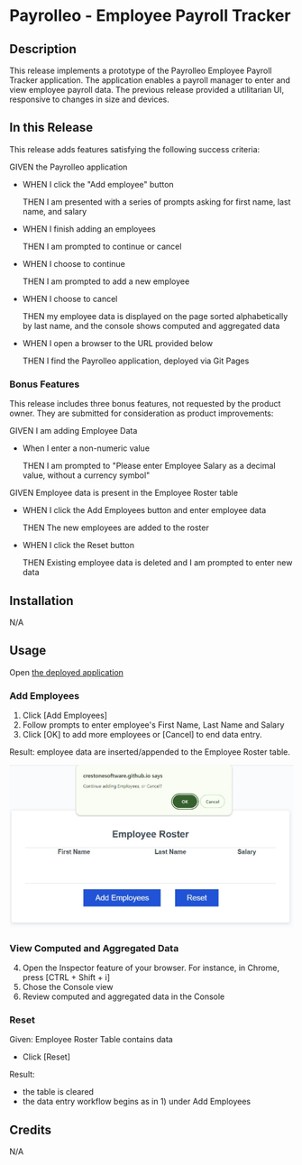 # Payrolleo - Employee Payroll Tracker

## Description
This release implements a prototype of the Payrolleo Employee Payroll Tracker application. The application enables a payroll manager to enter and view employee payroll data. The previous release provided a utilitarian UI, responsive to changes in size and devices.

## In this Release
This release adds features satisfying the following success criteria:

GIVEN the Payrolleo application
- WHEN I click the "Add employee" button

  THEN I am presented with a series of prompts asking for first name, last name, and salary

- 	WHEN I finish adding an employees

	THEN I am prompted to continue or cancel

- WHEN I choose to continue

	THEN I am prompted to add a new employee

- WHEN I choose to cancel

	THEN my employee data is displayed on the page sorted alphabetically by last name, and the console shows computed and aggregated data

- WHEN I open a browser to the URL provided below

	THEN I find the Payrolleo application, deployed via Git Pages

### Bonus Features
This release includes three bonus features, not requested by the product owner. They are submitted for consideration as product improvements:

GIVEN I am adding Employee Data
- When I enter a non-numeric value

	THEN I am prompted to "Please enter Employee Salary as a decimal value, without a currency symbol"


GIVEN Employee data is present in the Employee Roster table
- WHEN I click the Add Employees button and enter employee data

	THEN The new employees are added to the roster
- WHEN I click the Reset button

	THEN Existing employee data is deleted and I am prompted to enter new data

## Installation
N/A

## Usage
Open [the deployed application](https://crestonesoftware.github.io/payrolleo/)

### Add Employees
1) Click [Add Employees]
2) Follow prompts to enter employee's First Name, Last Name and Salary
3) Click [OK] to add more employees or [Cancel] to end data entry. 

Result: employee data are inserted/appended to the Employee Roster table.

![screenshot of OK/Cancel dialog](./assets/doc/images/continue-or-cancel.jpg)


### View Computed and Aggregated Data
4) Open the Inspector feature of your browser. For instance, in Chrome, press [CTRL + Shift + i]
5) Chose the Console view
6) Review computed and aggregated data in the Console

### Reset
Given: Employee Roster Table contains data
- Click [Reset]

Result: 
- the table is cleared
- the data entry workflow begins as in 1) under Add Employees


## Credits
N/A
